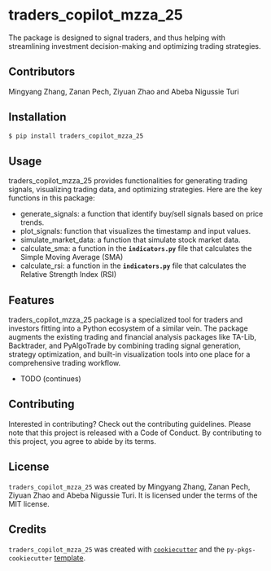 # traders_copilot_mzza_25

The package is designed to signal traders, and thus helping with streamlining investment decision-making and optimizing trading strategies.

## Contributors

Mingyang Zhang, Zanan Pech, Ziyuan Zhao and Abeba Nigussie Turi

## Installation

```bash
$ pip install traders_copilot_mzza_25
```

## Usage

traders_copilot_mzza_25 provides functionalities for generating trading signals, visualizing trading data, and optimizing strategies. Here are the key functions in this package:

- generate_signals: a function that identify buy/sell signals based on price trends.
- plot_signals: function that visualizes the timestamp and input values.
- simulate_market_data: a function that simulate stock market data.
- calculate_sma: a function in the **`indicators.py`** file that calculates the Simple Moving Average (SMA) 
- calculate_rsi: a function in the **`indicators.py`** file that calculates the Relative Strength Index (RSI) 

## Features

traders_copilot_mzza_25 package is a specialized tool for traders and investors fitting into a Python ecosystem of a similar vein. The package augments the existing trading and financial analysis packages like TA-Lib, Backtrader, and PyAlgoTrade by combining trading signal generation, strategy optimization, and built-in visualization tools into one place for a comprehensive trading workflow.

- TODO (continues)

## Contributing

Interested in contributing? Check out the contributing guidelines. Please note that this project is released with a Code of Conduct. By contributing to this project, you agree to abide by its terms.

## License

`traders_copilot_mzza_25` was created by Mingyang Zhang, Zanan Pech, Ziyuan Zhao and Abeba Nigussie Turi. It is licensed under the terms of the MIT license.

## Credits

`traders_copilot_mzza_25` was created with [`cookiecutter`](https://cookiecutter.readthedocs.io/en/latest/) and the `py-pkgs-cookiecutter` [template](https://github.com/py-pkgs/py-pkgs-cookiecutter).
